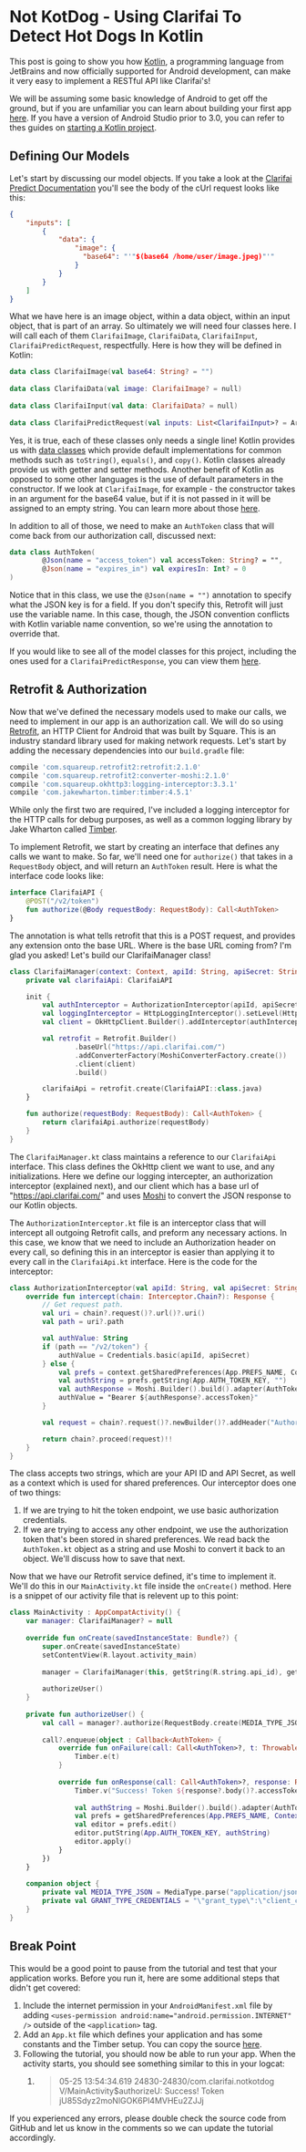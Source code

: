 # Not KotDog - Using Clarifai To Detect Hot Dogs In Kotlin

This post is going to show you how [Kotlin](https://kotlinlang.org/), a programming language from JetBrains and now officially supported for Android development, can make it very easy to implement a RESTful API like Clarifai's!

We will be assuming some basic knowledge of Android to get off the ground, but if you are unfamiliar you can learn about building your first app [here](https://developer.android.com/training/basics/firstapp/index.html). If you have a version of Android Studio prior to 3.0, you can refer to thes guides on [starting a Kotlin project](https://kotlinlang.org/docs/tutorials/kotlin-android.html).
 
## Defining Our Models

Let's start by discussing our model objects. If you take a look at the [Clarifai Predict Documentation](https://developer.clarifai.com/guide/predict#predict) you'll see the body of the cUrl request looks like this:

```json
{
    "inputs": [
        {
            "data": {
                "image": {
                  "base64": "'"$(base64 /home/user/image.jpeg)"'"
                }
            }
        }
    ]
}
```

What we have here is an image object, within a data object, within an input object, that is part of an array. So ultimately we will need four classes here. I will call each of them `ClarifaiImage`, `ClarifaiData`, `ClarifaiInput`, `ClarifaiPredictRequest`, respectfully. Here is how they will be defined in Kotlin:

```kotlin
data class ClarifaiImage(val base64: String? = "")
 
data class ClarifaiData(val image: ClarifaiImage? = null)
 
data class ClarifaiInput(val data: ClarifaiData? = null)
 
data class ClarifaiPredictRequest(val inputs: List<ClarifaiInput>? = ArrayList())
```

Yes, it is true, each of these classes only needs a single line! Kotlin provides us with [data classes](https://kotlinlang.org/docs/reference/data-classes.html) which provide default implementations for common methods such as `toString()`, `equals()`, and `copy()`. Kotlin classes already provide us with getter and setter methods. Another benefit of Kotlin as opposed to some other languages is the use of default parameters in the constructor. If we look at `ClarifaiImage`, for example - the constructor takes in an argument for the base64 value, but if it is not passed in it will be assigned to an empty string. You can learn more about those [here](https://kotlinlang.org/docs/reference/functions.html#default-arguments).

In addition to all of those, we need to make an `AuthToken` class that will come back from our authorization call, discussed next:

```kotlin
data class AuthToken(
        @Json(name = "access_token") val accessToken: String? = "",
        @Json(name = "expires_in") val expiresIn: Int? = 0
)
```

Notice that in this class, we use the `@Json(name = "")` annotation to specify what the JSON key is for a field. If you don't specify this, Retrofit will just use the variable name. In this case, though, the JSON convention conflicts with Kotlin variable name convention, so we're using the annotation to override that.

If you would like to see all of the model classes for this project, including the ones used for a `ClarifaiPredictResponse`, you can view them [here](https://github.com/AdamMc331/Not-KotDog/blob/master/app/src/main/java/com/clarifai/notkotdog/models/ClarifaiModels.kt).

## Retrofit & Authorization

Now that we've defined the necessary models used to make our calls,  we need to implement in our app is an authorization call. We will do so using [Retrofit](http://square.github.io/retrofit/), an HTTP Client for Android that was built by Square. This is an industry standard library used for making network requests. Let's start by adding the necessary dependencies into our `build.gradle` file:

```groovy
compile 'com.squareup.retrofit2:retrofit:2.1.0'
compile 'com.squareup.retrofit2:converter-moshi:2.1.0'
compile 'com.squareup.okhttp3:logging-interceptor:3.3.1'
compile 'com.jakewharton.timber:timber:4.5.1'
```

While only the first two are required, I've included a logging interceptor for the HTTP calls for debug purposes, as well as a common logging library by Jake Wharton called [Timber](https://github.com/JakeWharton/timber).

To implement Retrofit, we start by creating an interface that defines any calls we want to make. So far, we'll need one for `authorize()` that takes in a `RequestBody` object, and will return an `AuthToken` result. Here is what the interface code looks like:

```kotlin
interface ClarifaiAPI {
    @POST("/v2/token")
    fun authorize(@Body requestBody: RequestBody): Call<AuthToken>
}
```

The annotation is what tells retrofit that this is a POST request, and provides any extension onto the base URL. Where is the base URL coming from? I'm glad you asked! Let's build our ClarifaiManager class!

```kotlin
class ClarifaiManager(context: Context, apiId: String, apiSecret: String) {
    private val clarifaiApi: ClarifaiAPI

    init {
        val authInterceptor = AuthorizationInterceptor(apiId, apiSecret, context)
        val loggingInterceptor = HttpLoggingInterceptor().setLevel(HttpLoggingInterceptor.Level.BODY)
        val client = OkHttpClient.Builder().addInterceptor(authInterceptor).addInterceptor(loggingInterceptor).build()

        val retrofit = Retrofit.Builder()
                .baseUrl("https://api.clarifai.com/")
                .addConverterFactory(MoshiConverterFactory.create())
                .client(client)
                .build()

        clarifaiApi = retrofit.create(ClarifaiAPI::class.java)
    }

    fun authorize(requestBody: RequestBody): Call<AuthToken> {
        return clarifaiApi.authorize(requestBody)
    }
}
```

The `ClarifaiManager.kt` class maintains a reference to our `ClarifaiApi` interface. This class defines the OkHttp client we want to use, and any initializations. Here we define our logging intercepter, an authorization interceptor (explained next), and our client which has a base url of "https://api.clarifai.com/" and uses [Moshi](https://github.com/square/moshi) to convert the JSON response to our Kotlin objects.

The `AuthorizationInterceptor.kt` file is an interceptor class that will intercept all outgoing Retrofit calls, and preform any necessary actions. In this case, we know that we need to include an Authorization header on every call, so defining this in an interceptor is easier than applying it to every call in the `ClarifaiApi.kt` interface. Here is the code for the interceptor:

```kotlin
class AuthorizationInterceptor(val apiId: String, val apiSecret: String, val context: Context) : Interceptor {
    override fun intercept(chain: Interceptor.Chain?): Response {
        // Get request path.
        val uri = chain?.request()?.url()?.uri()
        val path = uri?.path

        val authValue: String
        if (path == "/v2/token") {
            authValue = Credentials.basic(apiId, apiSecret)
        } else {
            val prefs = context.getSharedPreferences(App.PREFS_NAME, Context.MODE_PRIVATE)
            val authString = prefs.getString(App.AUTH_TOKEN_KEY, "")
            val authResponse = Moshi.Builder().build().adapter(AuthToken::class.java).fromJson(authString)
            authValue = "Bearer ${authResponse?.accessToken}"
        }

        val request = chain?.request()?.newBuilder()?.addHeader("Authorization", authValue)?.build()

        return chain?.proceed(request)!!
    }
}
```

The class accepts two strings, which are your API ID and API Secret, as well as a context which is used for shared preferences. Our interceptor does one of two things:
1. If we are trying to hit the token endpoint, we use basic authorization credentials.
2. If we are trying to access any other endpoint, we use the authorization token that's been stored in shared preferences. We read back the `AuthToken.kt` object as a string and use Moshi to convert it back to an object. We'll discuss how to save that next.

Now that we have our Retrofit service defined, it's time to implement it. We'll do this in our `MainActivity.kt` file inside the `onCreate()` method. Here is a snippet of our activity file that is relevent up to this point:

```kotlin
class MainActivity : AppCompatActivity() {
    var manager: ClarifaiManager? = null
 
    override fun onCreate(savedInstanceState: Bundle?) {
        super.onCreate(savedInstanceState)
        setContentView(R.layout.activity_main)
 
        manager = ClarifaiManager(this, getString(R.string.api_id), getString(R.string.api_secret))
 
        authorizeUser()
    }
 
    private fun authorizeUser() {
        val call = manager?.authorize(RequestBody.create(MEDIA_TYPE_JSON, GRANT_TYPE_CREDENTIALS))
 
        call?.enqueue(object : Callback<AuthToken> {
            override fun onFailure(call: Call<AuthToken>?, t: Throwable?) {
                Timber.e(t)
            }
 
            override fun onResponse(call: Call<AuthToken>?, response: Response<AuthToken>?) {
                Timber.v("Success! Token ${response?.body()?.accessToken}")
 
                val authString = Moshi.Builder().build().adapter(AuthToken::class.java).toJson(response?.body())
                val prefs = getSharedPreferences(App.PREFS_NAME, Context.MODE_PRIVATE)
                val editor = prefs.edit()
                editor.putString(App.AUTH_TOKEN_KEY, authString)
                editor.apply()
            }
        })
    }
 
    companion object {
        private val MEDIA_TYPE_JSON = MediaType.parse("application/json; charset=utf8")
        private val GRANT_TYPE_CREDENTIALS = "\"grant_type\":\"client_credentials\""
    }
}
```

## Break Point

This would be a good point to pause from the tutorial and test that your application works. Before you run it, here are some additional steps that didn't get covered:
1. Include the internet permission in your `AndroidManifest.xml` file by adding `<uses-permission android:name="android.permission.INTERNET" />` outside of the `<application>` tag.
2. Add an `App.kt` file which defines your application and has some constants and the Timber setup. You can copy the source [here](https://github.com/AdamMc331/Not-KotDog/blob/master/app/src/main/java/com/clarifai/notkotdog/App.kt).
3. Following the tutorial, you should now be able to run your app. When the activity starts, you should see something similar to this in your logcat:
    1. > 05-25 13:54:34.619 24830-24830/com.clarifai.notkotdog V/MainActivity$authorizeU: Success! Token jU85Sdyz2moNlGOK6Pl4MVHEu2ZJJj
    
If you experienced any errors, please double check the source code from GitHub and let us know in the comments so we can update the tutorial accordingly.